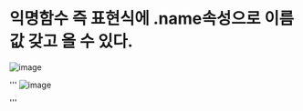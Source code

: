 # 익명함수 즉 표현식에 .name속성으로 이름값 갖고 올 수 있다.

![image](https://user-images.githubusercontent.com/85022962/126886756-3dd7619e-4117-4f90-a0fe-3a50eb28bcc9.png)

'''
![image](https://user-images.githubusercontent.com/85022962/126886808-911d560b-bd29-4643-8d30-50b28ede6c46.png)

'''
